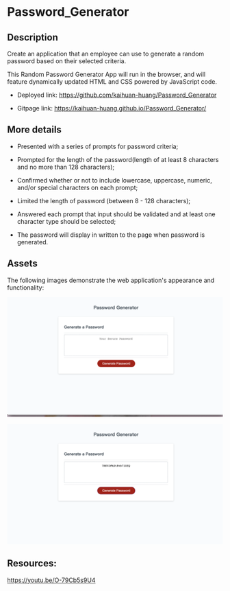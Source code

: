 # Password_Generator

## Description

Create an application that an employee can use to generate a random password based on their selected criteria.

This Random Password Generator App will run in the browser, and will feature dynamically updated HTML and CSS powered by JavaScript code.

- Deployed link: https://github.com/kaihuan-huang/Password_Generator

- Gitpage link: https://kaihuan-huang.github.io/Password_Generator/

## More details

- Presented with a series of prompts for password criteria;

- Prompted for the length of the password(length of at least 8 characters and no more than 128 characters);

- Confirmed whether or not to include lowercase, uppercase, numeric, and/or special characters on each prompt;

- Limited the length of password (between 8 - 128 characters);

- Answered each prompt that input should be validated and at least one character type should be selected;

- The password will display in written to the page when password is generated.

## Assets

The following images demonstrate the web application's appearance and functionality:

![A Random Password Generator ](images/Password-generator-start.png)

![Password-generator-end.png](images/Password-generator-end.png)

## Resources:

https://youtu.be/O-79Cb5s9U4
